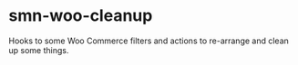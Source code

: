 # smn-woo-cleanup
Hooks to some Woo Commerce filters and actions to re-arrange and clean up some things.
